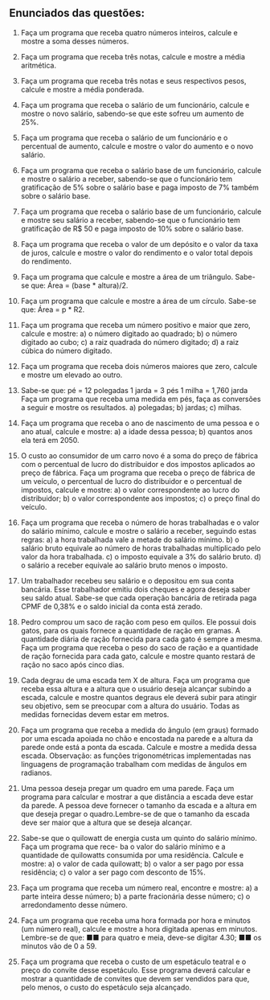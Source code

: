 ## Enunciados das questões:
1. Faça um programa que receba quatro números inteiros, calcule e mostre a soma desses números.

2. Faça um programa que receba três notas, calcule e mostre a média aritmética.

3. Faça um programa que receba três notas e seus respectivos pesos, calcule e mostre a média ponderada.

4. Faça um programa que receba o salário de um funcionário, calcule e mostre o novo salário, sabendo-se que este sofreu um aumento de 25%.

5. Faça um programa que receba o salário de um funcionário e o percentual de aumento, calcule e mostre o valor do aumento e o novo salário.

6. Faça um programa que receba o salário base de um funcionário, calcule e mostre o salário a receber, sabendo-se que o funcionário tem gratificação de 5% sobre o salário base e paga imposto de 7% também sobre o salário base.

7. Faça um programa que receba o salário base de um funcionário, calcule e mostre seu salário a receber, sabendo-se que o funcionário tem gratificação de R$ 50 e paga imposto de 10% sobre o salário base.

8. Faça um programa que receba o valor de um depósito e o valor da taxa de juros, calcule e mostre o valor do rendimento e o valor total depois do rendimento.

9. Faça um programa que calcule e mostre a área de um triângulo. Sabe-se que: Área = (base * altura)/2.

10. Faça um programa que calcule e mostre a área de um círculo. Sabe-se que: Área = p * R2.

11. Faça um programa que receba um número positivo e maior que zero, calcule e mostre:
a) o número digitado ao quadrado;
b) o número digitado ao cubo;
c) a raiz quadrada do número digitado;
d) a raiz cúbica do número digitado.

12. Faça um programa que receba dois números maiores que zero, calcule e mostre um elevado ao outro.

13. Sabe-se que: 
pé = 12 polegadas 
1 jarda = 3 pés
1 milha = 1,760 jarda
Faça um programa que receba uma medida em pés, faça as conversões a seguir e mostre os resultados.
a) polegadas; 
b) jardas; 
c) milhas.

14. Faça um programa que receba o ano de nascimento de uma pessoa e o ano atual, calcule e mostre: 
a) a idade dessa pessoa; 
b) quantos anos ela terá em 2050.

15. O custo ao consumidor de um carro novo é a soma do preço de fábrica com o percentual de lucro do
distribuidor e dos impostos aplicados ao preço de fábrica. Faça um programa que receba o preço de fábrica de um veículo, o percentual de lucro do distribuidor e o percentual de impostos, calcule e mostre:
a) o valor correspondente ao lucro do distribuidor; 
b) o valor correspondente aos impostos; 
c) o preço final do veículo.

16. Faça um programa que receba o número de horas trabalhadas e o valor do salário mínimo, calcule e
mostre o salário a receber, seguindo estas regras:
a) a hora trabalhada vale a metade do salário mínimo. 
b) o salário bruto equivale ao número de horas trabalhadas multiplicado pelo valor da hora trabalhada. 
c) o imposto equivale a 3% do salário bruto. 
d) o salário a receber equivale ao salário bruto menos o imposto.

17. Um trabalhador recebeu seu salário e o depositou em sua conta bancária. Esse trabalhador emitiu dois 
cheques e agora deseja saber seu saldo atual. Sabe-se que cada operação bancária de retirada paga 
CPMF de 0,38% e o saldo inicial da conta está zerado.

18. Pedro comprou um saco de ração com peso em quilos. Ele possui dois gatos, para os quais fornece a
quantidade de ração em gramas. A quantidade diária de ração fornecida para cada gato é sempre a 
mesma. Faça um programa que receba o peso do saco de ração e a quantidade de ração fornecida para 
cada gato, calcule e mostre quanto restará de ração no saco após cinco dias.

19. Cada degrau de uma escada tem X de altura. Faça um programa que receba essa altura e a altura que
o usuário deseja alcançar subindo a escada, calcule e mostre quantos degraus ele deverá subir para atingir seu objetivo, sem se preocupar com a altura do usuário. Todas as medidas fornecidas devem estar em metros.

20. Faça um programa que receba a medida do ângulo (em graus) formado por uma escada apoiada no 
chão e encostada na parede e a altura da parede onde está a ponta da escada. Calcule e mostre a medida dessa escada.
Observação: as funções trigonométricas implementadas nas linguagens de programação trabalham 
com medidas de ângulos em radianos.

21. Uma pessoa deseja pregar um quadro em uma parede. Faça um programa para calcular e mostrar a que distância a escada deve estar da parede. A pessoa deve fornecer o tamanho da escada e a altura em que deseja pregar o quadro.Lembre-se de que o tamanho da escada deve ser maior que a altura que se deseja alcançar.

22. Sabe-se que o quilowatt de energia custa um quinto do salário mínimo. Faça um programa que rece-
ba o valor do salário mínimo e a quantidade de quilowatts consumida por uma residência. Calcule e mostre:
a) o valor de cada quilowatt; 
b) o valor a ser pago por essa residência; 
c) o valor a ser pago com desconto de 15%.

23. Faça um programa que receba um número real, encontre e mostre: 
a) a parte inteira desse número; 
b) a parte fracionária desse número; 
c) o arredondamento desse número.

24. Faça um programa que receba uma hora formada por hora e minutos (um número real), calcule e
mostre a hora digitada apenas em minutos. Lembre-se de que:
■■ para quatro e meia, deve-se digitar 4.30; 
■■ os minutos vão de 0 a 59.

25. Faça um programa que receba o custo de um espetáculo teatral e o preço do convite desse espetáculo.
Esse programa deverá calcular e mostrar a quantidade de convites que devem ser vendidos para que, 
pelo menos, o custo do espetáculo seja alcançado.
